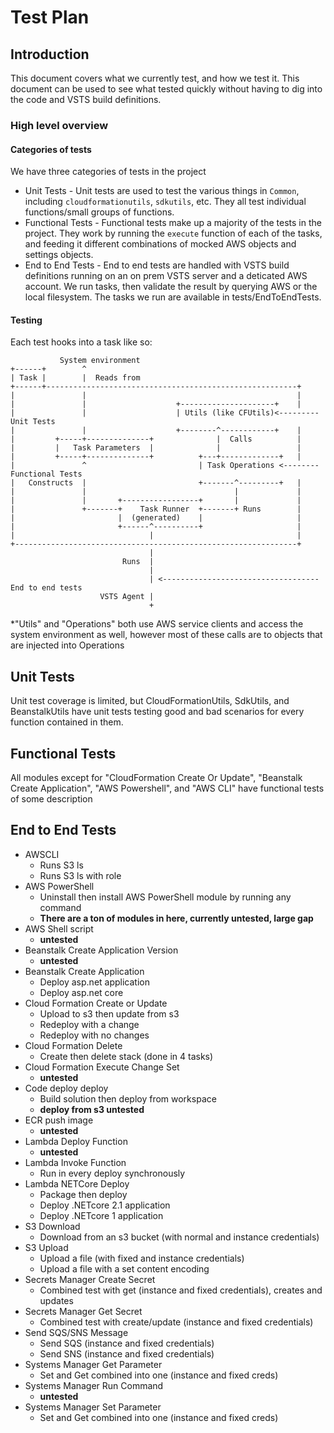# Test Plan

## Introduction

This document covers what we currently test, and how we test it. This document can be used to see what tested quickly without having to dig into the code and VSTS build definitions.

### High level overview

#### Categories of tests

We have three categories of tests in the project

-   Unit Tests - Unit tests are used to test the various things in `Common`, including `cloudformationutils`, `sdkutils`, etc. They all test individual functions/small groups of functions.
-   Functional Tests - Functional tests make up a majority of the tests in the project. They work by running the `execute` function of each of the tasks, and feeding it different combinations of mocked AWS objects and settings objects.
-   End to End Tests - End to end tests are handled with VSTS build definitions running on an on prem VSTS server and a deticated AWS account. We run tasks, then validate the result by querying AWS or the local filesystem. The tasks we run are available in tests/EndToEndTests.

#### Testing

Each test hooks into a task like so:

```
           System environment
+------+        ^
| Task |        |  Reads from
+------+--------------------------------------------------------+
|               |                                               |
|               |                    +---------------------+    |
|               |                    | Utils (like CFUtils)<--------- Unit Tests
|               |                    +--------^------------+    |
|         +-----+--------------+              |  Calls          |
|         |   Task Parameters  |              |                 |
|         +-----+--------------+          +---+-------------+   |
|               ^                         | Task Operations <-------- Functional Tests
|   Constructs  |                         +-------^---------+   |
|               |                                 |             |
|               |       +-----------------+       |             |
|               +-------+    Task Runner  +-------+ Runs        |
|                       |  (generated)    |                     |
|                       +------^----------+                     |
|                              |                                |
+---------------------------------------------------------------+
                               |
                         Runs  |
                               |
                               | <----------------------------------- End to end tests
                    VSTS Agent |
                               +
```

\*"Utils" and "Operations" both use AWS service clients and access the system environment as well,
however most of these calls are to objects that are injected into Operations

## Unit Tests

Unit test coverage is limited, but CloudFormationUtils, SdkUtils, and BeanstalkUtils have
unit tests testing good and bad scenarios for every function contained in them.

## Functional Tests

All modules except for "CloudFormation Create Or Update", "Beanstalk Create Application", "AWS Powershell", and "AWS CLI"
have functional tests of some description

## End to End Tests

-   AWSCLI
    -   Runs S3 ls
    -   Runs S3 ls with role
-   AWS PowerShell
    -   Uninstall then install AWS PowerShell module by running any command
    -   **There are a ton of modules in here, currently untested, large gap**
-   AWS Shell script
    -   **untested**
-   Beanstalk Create Application Version
    -   **untested**
-   Beanstalk Create Application
    -   Deploy asp.net application
    -   Deploy asp.net core
-   Cloud Formation Create or Update
    -   Upload to s3 then update from s3
    -   Redeploy with a change
    -   Redeploy with no changes
-   Cloud Formation Delete
    -   Create then delete stack (done in 4 tasks)
-   Cloud Formation Execute Change Set
    -   **untested**
-   Code deploy deploy
    -   Build solution then deploy from workspace
    -   **deploy from s3 untested**
-   ECR push image
    -   **untested**
-   Lambda Deploy Function
    -   **untested**
-   Lambda Invoke Function
    -   Run in every deploy synchronously
-   Lambda NETCore Deploy
    -   Package then deploy
    -   Deploy .NETcore 2.1 application
    -   Deploy .NETcore 1 application
-   S3 Download
    -   Download from an s3 bucket (with normal and instance credentials)
-   S3 Upload
    -   Upload a file (with fixed and instance credentials)
    -   Upload a file with a set content encoding
-   Secrets Manager Create Secret
    -   Combined test with get (instance and fixed credentials), creates and updates
-   Secrets Manager Get Secret
    -   Combined test with create/update (instance and fixed credentials)
-   Send SQS/SNS Message
    -   Send SQS (instance and fixed credentials)
    -   Send SNS (instance and fixed credentials)
-   Systems Manager Get Parameter
    -   Set and Get combined into one (instance and fixed creds)
-   Systems Manager Run Command
    -   **untested**
-   Systems Manager Set Parameter
    -   Set and Get combined into one (instance and fixed creds)
